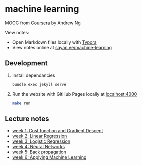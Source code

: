 # machine learning

MOOC from [Coursera](https://www.coursera.org/learn/machine-learning) by Andrew Ng

View notes:

- Open Markdown files locally with [Typora](https://typora.io/)
- View notes online at [sayan.ee/machine-learning](https://sayan.ee/machine-learning/)

## Development

1. Install dependancies
    ```sh
    bundle exec jekyll serve
    ```
1. Run the website with GitHub Pages locally at [localhost:4000](http://localhost:4000)
    ```sh
    make run
    ```

## Lecture notes

- [week 1: Cost function and Gradient Descent](week1.md)
- [week 2: Linear Regression](week2.md)
- [week 3: Logistic Regression](week3.md)
- [week 4: Neural Networks](week4.md)
- [week 5: Back propagation](week5.md)
- [week 6: Applying Machine Learning](week6.md)
